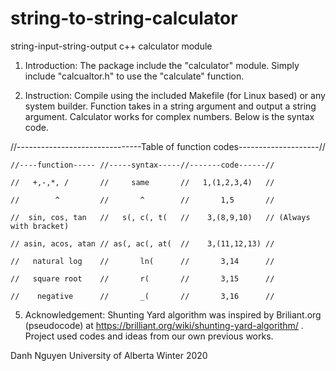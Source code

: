 # string-to-string-calculator
string-input-string-output c++ calculator module

1. Introduction:
  The package include the "calculator" module. Simply include "calcualtor.h" to use the "calculate" function.
  
2. Instruction:
  Compile using the included Makefile (for Linux based) or any system builder. Function takes in a string argument and output a string argument. Calculator works for complex numbers. Below is the syntax code.
  
  //-------------------------------Table of function codes--------------------//
	
	//----function----- //-----syntax-----//-------code------//
	
	//   +,-,*, /       //     same       //   1,(1,2,3,4)   //
	
	//        ^         //       ^        //       1,5       // 
	
	//  sin, cos, tan   //   s(, c(, t(   //    3,(8,9,10) 	 // (Always with bracket)
	
	// asin, acos, atan // as(, ac(, at(  //    3,(11,12,13) //
	
	//   natural log    //       ln(      //       3,14      //
	
	//   square root    //       r(       //       3,15      //
	
	//    negative      //       _(       //       3,16      //
  
5. Acknowledgement:
	Shunting Yard algorithm was inspired by Briliant.org (pseudocode) at https://brilliant.org/wiki/shunting-yard-algorithm/ . Project used codes and ideas from our own previous works.
  
Danh Nguyen
University of Alberta
Winter 2020
